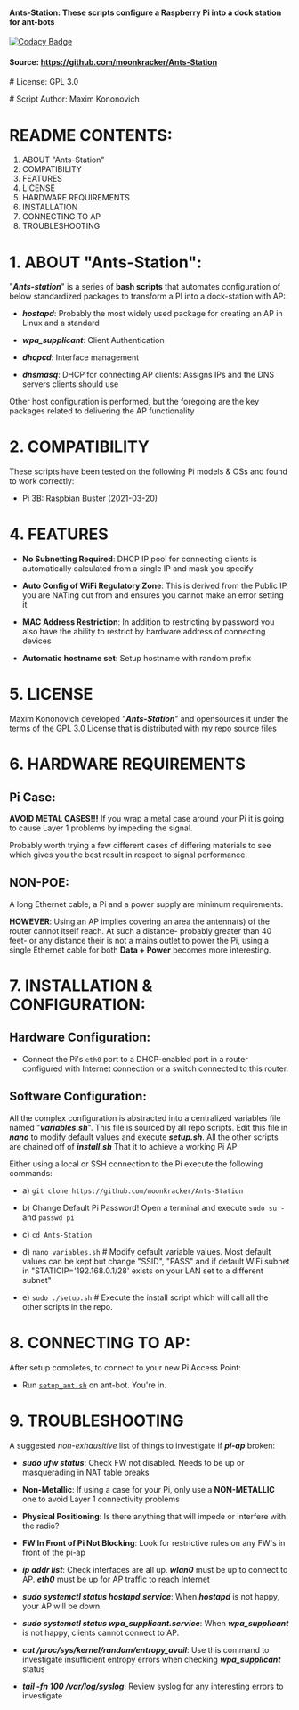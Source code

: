 #### Ants-Station:	These scripts configure a Raspberry Pi into a dock station for ant-bots

[![Codacy Badge](https://api.codacy.com/project/badge/Grade/21bf25f6f351431a929ecb8f0254e14e)](https://app.codacy.com/gh/moonkracker/Ants-Station?utm_source=github.com&utm_medium=referral&utm_content=moonkracker/Ants-Station&utm_campaign=Badge_Grade_Settings)

#### Source:	https://github.com/moonkracker/Ants-Station

\# License:	GPL 3.0

\# Script Author:        Maxim Kononovich

# README CONTENTS:

1.  ABOUT "Ants-Station"
2.  COMPATIBILITY
3.  FEATURES
4.  LICENSE
5.  HARDWARE REQUIREMENTS
6.  INSTALLATION
7.  CONNECTING TO AP
8.  TROUBLESHOOTING

# 1. ABOUT "Ants-Station":

"***Ants-station***" is a series of **bash scripts** that automates configuration of below standardized packages to transform a PI into a dock-station with AP:

- ***hostapd***: Probably the most widely used package for creating an AP in Linux and a standard

- ***wpa_supplicant***: Client Authentication

- ***dhcpcd***: Interface management

- ***dnsmasq***: DHCP for connecting AP clients:  Assigns IPs and the DNS servers clients should use

Other host configuration is performed, but the foregoing are the key packages related to delivering the AP functionality

# 2. COMPATIBILITY

These scripts have been tested on the following Pi models & OSs and found to work correctly:

- Pi 3B:	Raspbian Buster (2021-03-20)


# 4. FEATURES

- **No Subnetting Required**: DHCP IP pool for connecting clients is automatically calculated from a single IP and mask you specify

- **Auto Config of WiFi Regulatory Zone**: This is derived from the Public IP you are NATing out from and ensures you cannot make an error setting it

- **MAC Address Restriction**: In addition to restricting by password you also have the ability to restrict by hardware address of connecting devices

- **Automatic hostname set**: Setup hostname with random prefix

# 5. LICENSE

Maxim Kononovich developed "***Ants-Station***" and opensources it under the terms of the GPL 3.0 License that is distributed with my repo source files

# 6. HARDWARE REQUIREMENTS

Pi Case:
---

**AVOID METAL CASES!!!** If you wrap a metal case around your Pi it is going to cause Layer 1 problems by impeding the signal.

Probably worth trying a few different cases of differing materials to see which gives you the best result in respect to signal performance.

**NON-POE**:
---

A long Ethernet cable, a Pi and a power supply are minimum requirements.

**HOWEVER**: Using an AP implies covering an area the antenna(s) of the router cannot itself reach.
At such a distance- probably greater than 40 feet- or any distance their is not a mains outlet to power the Pi,
using a single Ethernet cable for both **Data + Power** becomes more interesting.

# 7. INSTALLATION & CONFIGURATION:

**Hardware Configuration**:
---

- Connect the Pi's `eth0` port to a DHCP-enabled port in a router configured with Internet connection or a switch connected to this router.

**Software Configuration**:
---

All the complex configuration is abstracted into a centralized variables file named "***variables.sh***". This file is sourced by all repo scripts.
Edit this file in ***nano*** to modify default values and execute ***setup.sh***. All the other scripts are chained off of ***install.sh***
That it to achieve a working Pi AP

Either using a local or SSH connection to the Pi execute the following commands:

- a) `git clone https://github.com/moonkracker/Ants-Station`

- b) Change Default Pi Password! Open a terminal and execute `sudo su -` and `passwd pi`

- c) `cd Ants-Station`

- d) `nano variables.sh`	# Modify default variable values. Most default values can be kept but change "SSID", "PASS" and if default WiFi subnet in "STATICIP='192.168.0.1/28' exists on your LAN set to a different subnet"
  
- e) `sudo ./setup.sh`	# Execute the install script which will call all the other scripts in the repo.

# 8. CONNECTING TO AP:

After setup completes, to connect to your new Pi Access Point:

- Run [`setup_ant.sh`](https://github.com/moonkracker/Ants-Station/blob/main/setup_ant.sh) on ant-bot.
You're in.


# 9. TROUBLESHOOTING

A suggested _non-exhausitive_ list of things to investigate if ***pi-ap*** broken:

- ***sudo ufw status***: Check FW not disabled. Needs to be up or masquerading in NAT table breaks

- **Non-Metallic**: If using a case for your Pi, only use a **NON-METALLIC** one to avoid Layer 1 connectivity problems

- **Physical Positioning**: Is there anything that will impede or interfere with the radio?

- **FW In Front of Pi Not Blocking**: Look for restrictive rules on any FW's in front of the pi-ap

- ***ip addr list***: Check interfaces are all up. ***wlan0*** must be up to connect to AP. ***eth0*** must be up for AP traffic to reach Internet

- ***sudo systemctl status hostapd.service***: When ***hostapd*** is not happy, your AP will be down.

- ***sudo systemctl status wpa_supplicant.service***: When ***wpa_supplicant*** is not happy, clients cannot connect to AP.

- ***cat /proc/sys/kernel/random/entropy_avail***: Use this command to investigate insufficient entropy errors when checking ***wpa_supplicant*** status

- ***tail -fn 100 /var/log/syslog***: Review syslog for any interesting errors to investigate
